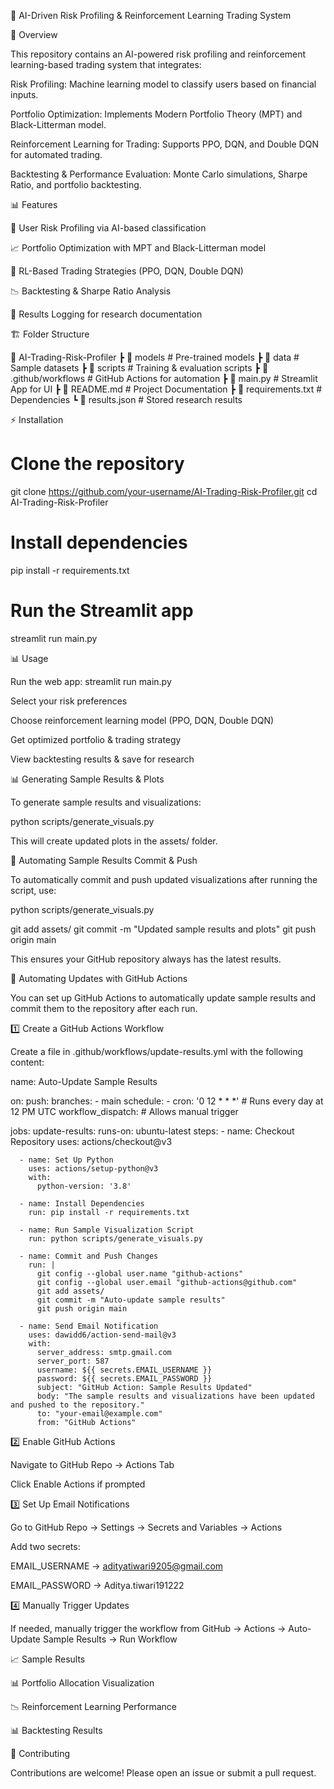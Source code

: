  🚀 AI-Driven Risk Profiling & Reinforcement Learning Trading System






📌 Overview

This repository contains an AI-powered risk profiling and reinforcement learning-based trading system that integrates:

Risk Profiling: Machine learning model to classify users based on financial inputs.

Portfolio Optimization: Implements Modern Portfolio Theory (MPT) and Black-Litterman model.

Reinforcement Learning for Trading: Supports PPO, DQN, and Double DQN for automated trading.

Backtesting & Performance Evaluation: Monte Carlo simulations, Sharpe Ratio, and portfolio backtesting.

📊 Features

📌 User Risk Profiling via AI-based classification

📈 Portfolio Optimization with MPT and Black-Litterman model

🤖 RL-Based Trading Strategies (PPO, DQN, Double DQN)

📉 Backtesting & Sharpe Ratio Analysis

📁 Results Logging for research documentation

🏗️ Folder Structure

📂 AI-Trading-Risk-Profiler
 ┣ 📂 models         # Pre-trained models
 ┣ 📂 data           # Sample datasets
 ┣ 📂 scripts        # Training & evaluation scripts
 ┣ 📂 .github/workflows  # GitHub Actions for automation
 ┣ 📜 main.py        # Streamlit App for UI
 ┣ 📜 README.md      # Project Documentation
 ┣ 📜 requirements.txt  # Dependencies
 ┗ 📜 results.json   # Stored research results

⚡ Installation

# Clone the repository
git clone https://github.com/your-username/AI-Trading-Risk-Profiler.git
cd AI-Trading-Risk-Profiler

# Install dependencies
pip install -r requirements.txt

# Run the Streamlit app
streamlit run main.py

📊 Usage

Run the web app: streamlit run main.py

Select your risk preferences

Choose reinforcement learning model (PPO, DQN, Double DQN)

Get optimized portfolio & trading strategy

View backtesting results & save for research

📊 Generating Sample Results & Plots

To generate sample results and visualizations:

python scripts/generate_visuals.py

This will create updated plots in the assets/ folder.

🔄 Automating Sample Results Commit & Push

To automatically commit and push updated visualizations after running the script, use:

python scripts/generate_visuals.py

git add assets/
git commit -m "Updated sample results and plots"
git push origin main

This ensures your GitHub repository always has the latest results.

🚀 Automating Updates with GitHub Actions

You can set up GitHub Actions to automatically update sample results and commit them to the repository after each run.

1️⃣ Create a GitHub Actions Workflow

Create a file in .github/workflows/update-results.yml with the following content:

name: Auto-Update Sample Results

on:
  push:
    branches:
      - main
  schedule:
    - cron: '0 12 * * *' # Runs every day at 12 PM UTC
  workflow_dispatch: # Allows manual trigger

jobs:
  update-results:
    runs-on: ubuntu-latest
    steps:
      - name: Checkout Repository
        uses: actions/checkout@v3

      - name: Set Up Python
        uses: actions/setup-python@v3
        with:
          python-version: '3.8'

      - name: Install Dependencies
        run: pip install -r requirements.txt

      - name: Run Sample Visualization Script
        run: python scripts/generate_visuals.py

      - name: Commit and Push Changes
        run: |
          git config --global user.name "github-actions"
          git config --global user.email "github-actions@github.com"
          git add assets/
          git commit -m "Auto-update sample results"
          git push origin main

      - name: Send Email Notification
        uses: dawidd6/action-send-mail@v3
        with:
          server_address: smtp.gmail.com
          server_port: 587
          username: ${{ secrets.EMAIL_USERNAME }}
          password: ${{ secrets.EMAIL_PASSWORD }}
          subject: "GitHub Action: Sample Results Updated"
          body: "The sample results and visualizations have been updated and pushed to the repository."
          to: "your-email@example.com"
          from: "GitHub Actions"

2️⃣ Enable GitHub Actions

Navigate to GitHub Repo → Actions Tab

Click Enable Actions if prompted

3️⃣ Set Up Email Notifications

Go to GitHub Repo → Settings → Secrets and Variables → Actions

Add two secrets:

EMAIL_USERNAME → adityatiwari9205@gmail.com

EMAIL_PASSWORD → Aditya.tiwari191222

4️⃣ Manually Trigger Updates

If needed, manually trigger the workflow from GitHub → Actions → Auto-Update Sample Results → Run Workflow

📈 Sample Results

📊 Portfolio Allocation Visualization



📉 Reinforcement Learning Performance



📊 Backtesting Results



🤝 Contributing

Contributions are welcome! Please open an issue or submit a pull request.






